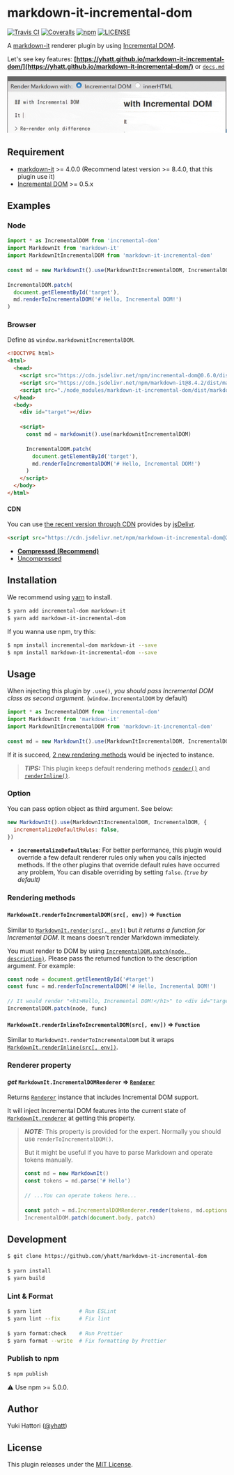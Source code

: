# markdown-it-incremental-dom

[![Travis CI](https://img.shields.io/travis/yhatt/markdown-it-incremental-dom.svg?style=flat-square)](https://travis-ci.org/yhatt/markdown-it-incremental-dom)
[![Coveralls](https://img.shields.io/coveralls/yhatt/markdown-it-incremental-dom/master.svg?style=flat-square)](https://coveralls.io/github/yhatt/markdown-it-incremental-dom?branch=master)
[![npm](https://img.shields.io/npm/v/markdown-it-incremental-dom.svg?style=flat-square)](https://www.npmjs.com/package/markdown-it-incremental-dom)
[![LICENSE](https://img.shields.io/github/license/yhatt/markdown-it-incremental-dom.svg?style=flat-square)](./LICENSE)

A [markdown-it](https://github.com/markdown-it/markdown-it) renderer plugin by using [Incremental DOM](https://github.com/google/incremental-dom).

Let's see key features: **[https://yhatt.github.io/markdown-it-incremental-dom/](https://yhatt.github.io/markdown-it-incremental-dom/)** or [`docs.md`](docs/docs.md)

[![](./docs/images/repainting-incremental-dom.gif)](https://yhatt.github.io/markdown-it-incremental-dom/)

## Requirement

- [markdown-it](https://github.com/markdown-it/markdown-it) >= 4.0.0 (Recommend latest version >= 8.4.0, that this plugin use it)
- [Incremental DOM](https://github.com/google/incremental-dom) >= 0.5.x

## Examples

### Node

```javascript
import * as IncrementalDOM from 'incremental-dom'
import MarkdownIt from 'markdown-it'
import MarkdownItIncrementalDOM from 'markdown-it-incremental-dom'

const md = new MarkdownIt().use(MarkdownItIncrementalDOM, IncrementalDOM)

IncrementalDOM.patch(
  document.getElementById('target'),
  md.renderToIncrementalDOM('# Hello, Incremental DOM!')
)
```

### Browser

Define as `window.markdownitIncrementalDOM`.

```html
<!DOCTYPE html>
<html>
  <head>
    <script src="https://cdn.jsdelivr.net/npm/incremental-dom@0.6.0/dist/incremental-dom-min.js"></script>
    <script src="https://cdn.jsdelivr.net/npm/markdown-it@8.4.2/dist/markdown-it.min.js"></script>
    <script src="./node_modules/markdown-it-incremental-dom/dist/markdown-it-incremental-dom.min.js"></script>
  </head>
  <body>
    <div id="target"></div>

    <script>
      const md = markdownit().use(markdownitIncrementalDOM)

      IncrementalDOM.patch(
        document.getElementById('target'),
        md.renderToIncrementalDOM('# Hello, Incremental DOM!')
      )
    </script>
  </body>
</html>
```

#### CDN

You can use [the recent version through CDN](https://cdn.jsdelivr.net/npm/markdown-it-incremental-dom@2/dist/markdown-it-incremental-dom.min.js) provides by [jsDelivr](https://www.jsdelivr.com/).

```html
<script src="https://cdn.jsdelivr.net/npm/markdown-it-incremental-dom@2/dist/markdown-it-incremental-dom.min.js"></script>
```

- **[Compressed (Recommend)](https://cdn.jsdelivr.net/npm/markdown-it-incremental-dom@2/dist/markdown-it-incremental-dom.min.js)**
- [Uncompressed](https://cdn.jsdelivr.net/npm/markdown-it-incremental-dom@2/dist/markdown-it-incremental-dom.js)

## Installation

We recommend using [yarn](https://yarnpkg.com/) to install.

```bash
$ yarn add incremental-dom markdown-it
$ yarn add markdown-it-incremental-dom
```

If you wanna use npm, try this:

```bash
$ npm install incremental-dom markdown-it --save
$ npm install markdown-it-incremental-dom --save
```

## Usage

When injecting this plugin by `.use()`, _you should pass Incremental DOM class as second argument._ (`window.IncrementalDOM` by default)

```javascript
import * as IncrementalDOM from 'incremental-dom'
import MarkdownIt from 'markdown-it'
import MarkdownItIncrementalDOM from 'markdown-it-incremental-dom'

const md = new MarkdownIt().use(MarkdownItIncrementalDOM, IncrementalDOM)
```

If it is succeed, [2 new rendering methods](#rendering-methods) would be injected to instance.

> **_TIPS:_** This plugin keeps default rendering methods [`render()`](https://markdown-it.github.io/markdown-it/#MarkdownIt.render) and [`renderInline()`](https://markdown-it.github.io/markdown-it/#MarkdownIt.renderInline).

### Option

You can pass option object as third argument. See below:

```javascript
new MarkdownIt().use(MarkdownItIncrementalDOM, IncrementalDOM, {
  incrementalizeDefaultRules: false,
})
```

- **`incrementalizeDefaultRules`**: For better performance, this plugin would override a few default renderer rules only when you calls injected methods. If the other plugins that override default rules have occurred any problem, You can disable overriding by setting `false`. _(`true` by default)_

### Rendering methods

#### `MarkdownIt.renderToIncrementalDOM(src[, env])` => `Function`

Similar to [`MarkdownIt.render(src[, env])`](https://markdown-it.github.io/markdown-it/#MarkdownIt.render) but _it returns a function for Incremental DOM_. It means doesn't render Markdown immediately.

You must render to DOM by using [`IncrementalDOM.patch(node, description)`](http://google.github.io/incremental-dom/#api/patch). Please pass the returned function to the description argument. For example:

```javascript
const node = document.getElementById('#target')
const func = md.renderToIncrementalDOM('# Hello, Incremental DOM!')

// It would render "<h1>Hello, Incremental DOM!</h1>" to <div id="target">
IncrementalDOM.patch(node, func)
```

#### `MarkdownIt.renderInlineToIncrementalDOM(src[, env])` => `Function`

Similar to `MarkdownIt.renderToIncrementalDOM` but it wraps [`MarkdownIt.renderInline(src[, env])`](https://markdown-it.github.io/markdown-it/#MarkdownIt.renderInline).

### Renderer property

#### _get_ `MarkdownIt.IncrementalDOMRenderer` => [`Renderer`](https://markdown-it.github.io/markdown-it/#Renderer)

Returns [`Renderer`](https://markdown-it.github.io/markdown-it/#Renderer) instance that includes Incremental DOM support.

It will inject Incremental DOM features into the current state of [`MarkdownIt.renderer`](https://markdown-it.github.io/markdown-it/#MarkdownIt.prototype.renderer) at getting this property.

> **_NOTE:_** This property is provided for the expert. Normally you should use `renderToIncrementalDOM()`.
>
> But it might be useful if you have to parse Markdown and operate tokens manually.
>
> ```javascript
> const md = new MarkdownIt()
> const tokens = md.parse('# Hello')
>
> // ...You can operate tokens here...
>
> const patch = md.IncrementalDOMRenderer.render(tokens, md.options)
> IncrementalDOM.patch(document.body, patch)
> ```

## Development

```bash
$ git clone https://github.com/yhatt/markdown-it-incremental-dom

$ yarn install
$ yarn build
```

### Lint & Format

```bash
$ yarn lint            # Run ESLint
$ yarn lint --fix      # Fix lint

$ yarn format:check    # Run Prettier
$ yarn format --write  # Fix formatting by Prettier
```

### Publish to npm

```bash
$ npm publish
```

:warning: Use npm >= 5.0.0.

## Author

Yuki Hattori ([@yhatt](https://github.com/yhatt/))

## License

This plugin releases under the [MIT License](https://github.com/yhatt/markdown-it-incremental-dom/blob/master/LICENSE).
